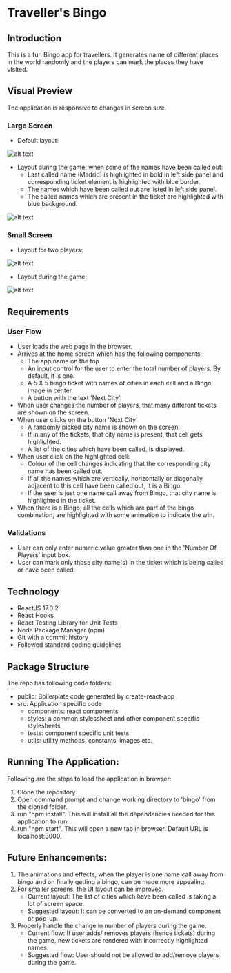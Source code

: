 # Traveller's Bingo

## Introduction

This is a fun Bingo app for travellers. It generates name of different places in the world randomly and the players can mark the places they have visited.

## Visual Preview

The application is responsive to changes in screen size.

### Large Screen

* Default layout:

![alt text](https://github.com/Sanjalee22/Bingo/blob/main/sampleScreens/home.png "Large Home Screen")

* Layout during the game, when some of the names have been called out:
  + Last called name (Madrid) is highlighted in bold in left side panel and corresponding ticket element is highlighted with blue border.
  + The names which have been called out are listed in left side panel.
  + The called names which are present in the ticket are highlighted with blue background.
  
![alt text](https://github.com/Sanjalee22/Bingo/blob/main/sampleScreens/homeSelected.png "Large Home Screen Selected")

### Small Screen

* Layout for two players: 

 ![alt text](https://github.com/Sanjalee22/Bingo/blob/main/sampleScreens/mobileMultiPlayer.png "Mobile Screen With Two Players") 
 
* Layout during the game:

![alt text](https://github.com/Sanjalee22/Bingo/blob/main/sampleScreens/mobileSelected.png "Mobile Screen Selected")

## Requirements

### User Flow

 * User loads the web page in the browser.
 * Arrives at the home screen which has the following components:
   + The app name on the top
   + An input control for the user to enter the total number of players. By default, it is one.
   + A 5 X 5 bingo ticket with names of cities in each cell and a Bingo image in center.
   + A button with the text 'Next City'.
 * When user changes the number of players, that many different tickets are shown on the screen. 
 * When user clicks on the button 'Next City'
   + A randomly picked city name is shown on the screen. 
   + If in any of the tickets, that city name is present, that cell gets highlighted.
   + A list of the cities which have been called, is displayed.
 * When user click on the highlighted cell:
   + Colour of the cell changes indicating that the corresponding city name has been called out.
   + If all the names which are vertically, horizontally or diagonally adjacent to this cell have been called out, it is a Bingo.
   + If the user is just one name call away from Bingo, that city name is highlighted in the ticket.
 * When there is a Bingo, all the cells which are part of the bingo combination, are highlighted with some animation to indicate the win.

### Validations
   
   * User can only enter numeric value greater than one in the 'Number Of Players' input box.
   * User can mark only those city name(s) in the ticket which is being called or have been called.

## Technology

* ReactJS 17.0.2
* React Hooks
* React Testing Library for Unit Tests
* Node Package Manager (npm)
* Git with a commit history
* Followed standard coding guidelines

## Package Structure

The repo has following code folders:
   * public: Boilerplate code generated by create-react-app
   * src: Application specific code
      + components: react components 
      + styles: a common stylessheet and other component specific stylesheets
      + tests: component specific unit tests
      + utils: utility methods, constants, images etc.

## Running The Application:

Following are the steps to load the application in browser:
   1. Clone the repository.
   2. Open command prompt and change working directory to 'bingo' from the cloned folder.
   3. run "npm install". This will install all the dependencies needed for this application to run.
   4. run "npm start". This will open a new tab in browser. Default URL is localhost:3000.

## Future Enhancements:

1. The animations and effects, when the player is one name call away from bingo and on finally getting a bingo, can be made more appealing.
2. For smaller screens, the UI layout can be improved. 
   * Current layout: The list of cities which have been called is taking a lot of screen space. 
   * Suggested layout: It can be converted to an on-demand component or pop-up.
3. Properly handle the change in number of players during the game. 
   * Current flow: If user adds/ removes players (hence tickets) during the game, new tickets are rendered with incorrectly highlighted names.  
   * Suggested flow: User should not be allowed to add/remove players during the game.
   
   
  
      
